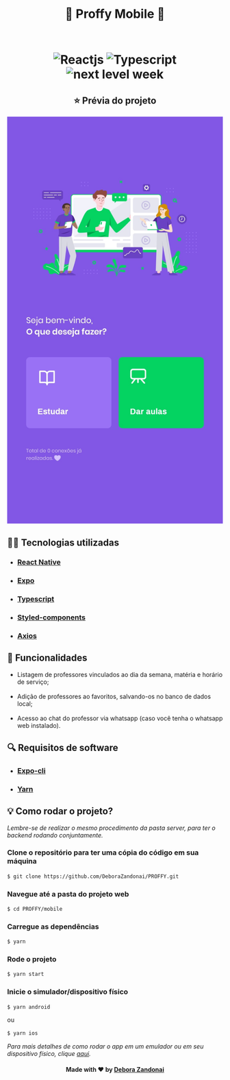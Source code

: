 <h1 align="center">🚀 Proffy Mobile 🚀</h1>
<h1 align=center>
  <br/>
  <div align=center>
  <img src="https://img.shields.io/badge/framework-react%20native-blue" alt="Reactjs"/>

  <img src="https://img.shields.io/badge/lang-typescript-success" alt="Typescript"/>

  <img src="https://img.shields.io/badge/madeIn-nlw%232-7159c1" alt="next level week"/>
  <div>
</h1>
<h2 align=center>
  ⭐ Prévia do projeto
</h2>

![Badge](/github/logon.jpeg)

<h2>
  👨‍💻 Tecnologias utilizadas
</h2>

<ul>
  <li><h3><a href="https://reactnative.dev/">React Native</a></h3></li>
  <li><h3><a href="https://expo.io/">Expo</a></h3></li>
  <li><h3><a href="https://www.typescriptlang.org/">Typescript</a></h3></li>
  <li><h3><a href="https://styled-components.com/">Styled-components</a></h3></li>
  <li><h3><a href="https://github.com/axios/axios">Axios</a></h3></li>
</ul>

<h2>
  📄 Funcionalidades
</h2>

<ul>
  <li>Listagem de professores vinculados ao dia da semana, matéria e horário de serviço;</li>
  <br />
  <li>Adição de professores ao favoritos, salvando-os no banco de dados local;</li>
  <br />
  <li>Acesso ao chat do professor via whatsapp (caso você tenha o whatsapp web instalado).</li>
</ul>

<h2>
  🔍 Requisitos de software
</h2>

<ul>
  <li><h3><a href="https://docs.expo.io/workflow/expo-cli/">Expo-cli</a></h3></li>
  <li><h3><a href="https://yarnpkg.com/">Yarn</a></h3></li>
</ul>

<h2>
  💡 Como rodar o projeto?
</h2>

<em>Lembre-se de realizar o mesmo procedimento da pasta server, para ter o backend rodando conjuntamente.</em>

### Clone o repositório para ter uma cópia do código em sua máquina
```bash
$ git clone https://github.com/DeboraZandonai/PROFFY.git 
```
### Navegue até a pasta do projeto web
```bash
$ cd PROFFY/mobile
```

### Carregue as dependências
```bash
$ yarn
```

### Rode o projeto
```bash
$ yarn start
```

### Inicie o simulador/dispositivo físico
```bash
$ yarn android 
```
ou

```bash
$ yarn ios
```

<em>Para mais detalhes de como rodar o app em um emulador ou em seu dispositivo físico, clique <a href="https://react-native.rocketseat.dev/">aqui</a>.</em>
<br />

<h4 align=center>Made with ❤️ by <a href="https://www.linkedin.com/in/debora-zandonai-4ab092195/">Debora Zandonai</a></h4>